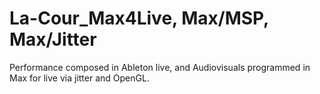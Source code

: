 # La-Cour_Max4Live, Max/MSP, Max/Jitter
Performance composed in Ableton live, and Audiovisuals programmed in Max for live via jitter and OpenGL.
